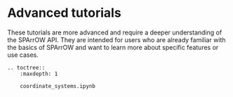 # Advanced tutorials

These tutorials are more advanced and require a deeper understanding of the SPArrOW API. They are intended for users who are already familiar with the basics of SPArrOW and want to learn more about specific features or use cases.

```{eval-rst}
.. toctree::
    :maxdepth: 1

    coordinate_systems.ipynb
```
